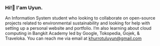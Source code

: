 ### Hi!👋 I'am Uyun.

An Information System student who looking to collaborate on open-source projects related to environmental sustainability and looking for help with setting up a personal website and portfolio. I’m also learning about cloud computing in Bangkit Academy Ied by Google, Tokopedia, Gojek, & Traveloka. You can reach me via email at khurrotuluyun@gmail.com
